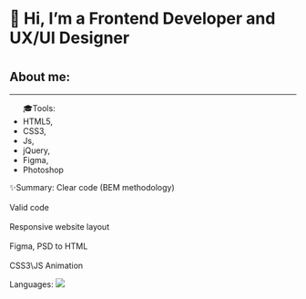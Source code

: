 <h1> <strong>👋 Hi, I’m a Frontend Developer and UX/UI Designer</strong><h1>
  <h2>About me:</h2>
  <hr>
  <ul>🎓Tools:
    <li>HTML5,</li>
    <li>CSS3,</li>
    <li>Js,</li>
    <li>jQuery,</li>
    <li>Figma,</li>
    <li>Photoshop</li>
  </ul>


✨Summary:
Clear code (BEM methodology)<br></br>
Valid code<br></br>
Responsive website layout<br></br>
Figma, PSD to HTML<br></br>
CSS3\JS Animation

Languages:
<img src="[[https://camo.githubusercontent.com/4208cb892877e823dec1a906d58b222160f9b18d7f27c7295f0802ef37eb001d/68747470733a2f2f696d672e736869656c64732e696f2f62616467652f2d534153532d3030303f7374796c653d666f722d7468652d6261646765266c6f676f3d53617373266c6f676f436f6c6f723d636536373961](https://camo.githubusercontent.com/97b109debf4a33818a6de7d18cfeaa8e4ff3e6e510aacd913865cab1c9b56ce8/68747470733a2f2f696d672e736869656c64732e696f2f62616467652f2d4a4156415343524950542d3030303f7374796c653d666f722d7468652d6261646765266c6f676f3d4a617661536372697074266c6f676f436f6c6f723d656664383164)](https://camo.githubusercontent.com/3798c64179d586384ad7bd14701976e9c53b771e3fe009d049cbe6e3d0fd6f7c/68747470733a2f2f696d672e736869656c64732e696f2f62616467652f2d4353532d3030303f7374796c653d666f722d7468652d6261646765266c6f676f3d43535333266c6f676f436f6c6f723d323936356631)](https://camo.githubusercontent.com/352c4ea378372298b3fa57c2082c79f65ea16ccf9321cc3195425dece26daa17/68747470733a2f2f696d672e736869656c64732e696f2f62616467652f2d48544d4c2d3030303f7374796c653d666f722d7468652d6261646765266c6f676f3d48544d4c35266c6f676f436f6c6f723d653536323239)">
